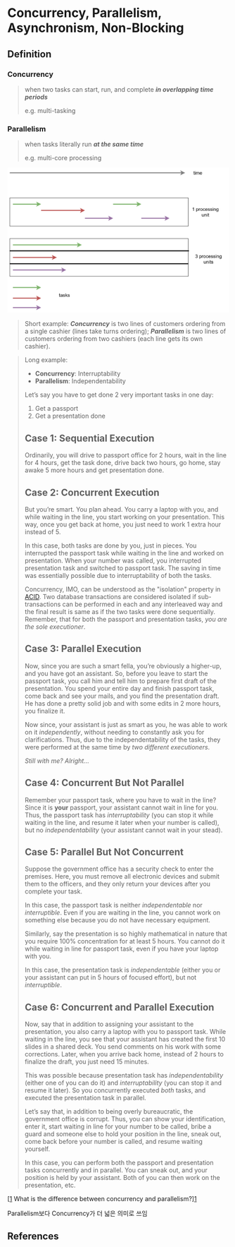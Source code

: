 # Concurrency, Parallelism, Asynchronism, Non-Blocking

## Definition

### **Concurrency**

> when two tasks can start, run, and complete ***in overlapping time periods***
>
> e.g. multi-tasking

### **Parallelism**

> when tasks literally run ***at the same time***
>
> e.g. multi-core processing

<img src="img/concurrency_parallelism.png" alt="figure1" style="zoom: 80%;" />

> Short example:
> ***Concurrency*** is two lines of customers ordering from a single cashier (lines take turns ordering); ***Parallelism*** is two lines of customers ordering from two cashiers (each line gets its own cashier).

> Long example:
>
> - **Concurrency**: Interruptability
> - **Parallelism**: Independentability
>
> Let’s say you have to get done 2 very important tasks in one day:
>
> 1. Get a passport
> 2. Get a presentation done
>
> ## Case 1: Sequential Execution
>
> Ordinarily, you will drive to passport office for 2 hours, wait in the line for 4 hours, get the task done, drive back two hours, go home, stay awake 5 more hours and get presentation done.
>
> ## Case 2: Concurrent Execution
>
> But you’re smart. You plan ahead. You carry a laptop with you, and while waiting in the line, you start working on your presentation. This way, once you get back at home, you just need to work 1 extra hour instead of 5.
>
> In this case, both tasks are done by you, just in pieces. You interrupted the passport task while waiting in the line and worked on presentation. When your number was called, you interrupted presentation task and switched to passport task. The saving in time was essentially possible due to interruptability of both the tasks.
>
> Concurrency, IMO, can be understood as the "isolation" property in [ACID](https://stackoverflow.com/q/3740280/3635931). Two database transactions are considered isolated if sub-transactions can be performed in each and any interleaved way and the final result is same as if the two tasks were done sequentially. Remember, that for both the passport and presentation tasks, *you are the sole executioner*.
>
> ## Case 3: Parallel Execution
>
> Now, since you are such a smart fella, you’re obviously a higher-up, and you have got an assistant. So, before you leave to start the passport task, you call him and tell him to prepare first draft of the presentation. You spend your entire day and finish passport task, come back and see your mails, and you find the presentation draft. He has done a pretty solid job and with some edits in 2 more hours, you finalize it.
>
> Now since, your assistant is just as smart as you, he was able to work on it *independently*, without needing to constantly ask you for clarifications. Thus, due to the independentability of the tasks, they were performed at the same time by *two different executioners*.
>
> *Still with me? Alright...*
>
> ## Case 4: Concurrent But Not Parallel
>
> Remember your passport task, where you have to wait in the line? Since it is **your** passport, your assistant cannot wait in line for you. Thus, the passport task has *interruptability* (you can stop it while waiting in the line, and resume it later when your number is called), but no *independentability* (your assistant cannot wait in your stead).
>
> ## Case 5: Parallel But Not Concurrent
>
> Suppose the government office has a security check to enter the premises. Here, you must remove all electronic devices and submit them to the officers, and they only return your devices after you complete your task.
>
> In this case, the passport task is neither *independentable* nor *interruptible*. Even if you are waiting in the line, you cannot work on something else because you do not have necessary equipment.
>
> Similarly, say the presentation is so highly mathematical in nature that you require 100% concentration for at least 5 hours. You cannot do it while waiting in line for passport task, even if you have your laptop with you.
>
> In this case, the presentation task is *independentable* (either you or your assistant can put in 5 hours of focused effort), but not *interruptible*.
>
> ## Case 6: Concurrent and Parallel Execution
>
> Now, say that in addition to assigning your assistant to the presentation, you also carry a laptop with you to passport task. While waiting in the line, you see that your assistant has created the first 10 slides in a shared deck. You send comments on his work with some corrections. Later, when you arrive back home, instead of 2 hours to finalize the draft, you just need 15 minutes.
>
> This was possible because presentation task has *independentability* (either one of you can do it) and *interruptability* (you can stop it and resume it later). So you concurrently executed *both* tasks, and executed the presentation task in parallel.
>
> Let’s say that, in addition to being overly bureaucratic, the government office is corrupt. Thus, you can show your identification, enter it, start waiting in line for your number to be called, bribe a guard and someone else to hold your position in the line, sneak out, come back before your number is called, and resume waiting yourself.
>
> In this case, you can perform both the passport and presentation tasks concurrently and in parallel. You can sneak out, and your position is held by your assistant. Both of you can then work on the presentation, etc.

[[1] What is the difference between concurrency and parallelism?][1]

Parallelism보다 Concurrency가 더 넓은 의미로 쓰임



## References

[1]: https://stackoverflow.com/questions/1050222/what-is-the-difference-between-concurrency-and-parallelism#comment9338864_1050257